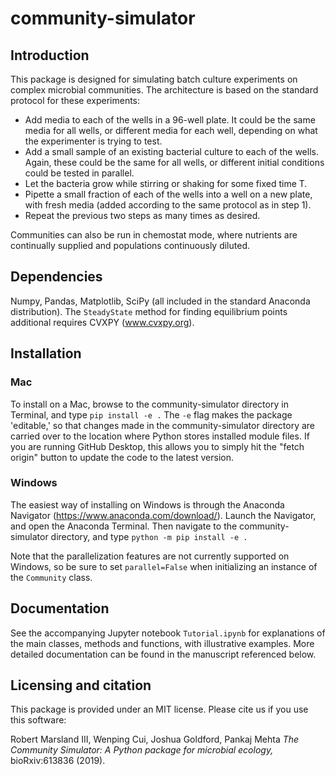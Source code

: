 # community-simulator

## Introduction
This package is designed for simulating batch culture experiments on complex microbial communities. The architecture is based on the standard protocol for these experiments:
- Add media to each of the wells in a 96-well plate. It could be the same media for all wells, or different media for each well, depending on what the experimenter is trying to test.
- Add a small sample of an existing bacterial culture to each of the wells. Again, these could be the same for all wells, or different initial conditions could be tested in parallel.
- Let the bacteria grow while stirring or shaking for some fixed time T.
- Pipette a small fraction of each of the wells into a well on a new plate, with fresh media (added according to the same protocol as in step 1).
- Repeat the previous two steps as many times as desired.

Communities can also be run in chemostat mode, where nutrients are continually supplied and populations continuously diluted.  

## Dependencies
Numpy, Pandas, Matplotlib, SciPy (all included in the standard Anaconda distribution). The `SteadyState` method for finding equilibrium points additional requires CVXPY (www.cvxpy.org). 

## Installation
### Mac
To install on a Mac, browse to the community-simulator directory in Terminal, and type
`pip install -e .`
The `-e` flag makes the package 'editable,' so that changes made in the community-simulator directory are carried over to the location where Python stores installed module files. If you are running GitHub Desktop, this allows you to simply hit the "fetch origin" button to update the code to the latest version.

### Windows
The easiest way of installing on Windows is through the Anaconda Navigator (https://www.anaconda.com/download/). Launch the Navigator, and open the Anaconda Terminal. Then navigate to the community-simulator directory, and type
`python -m pip install -e .`

Note that the parallelization features are not currently supported on Windows, so be sure to set `parallel=False` when initializing an instance of the `Community` class.

## Documentation
See the accompanying Jupyter notebook `Tutorial.ipynb` for explanations of the main classes, methods and functions, with illustrative examples. More detailed documentation can be found in the manuscript referenced below.

## Licensing and citation
This package is provided under an MIT license. Please cite us if you use this software: 

Robert Marsland III, Wenping Cui, Joshua Goldford, Pankaj Mehta *The Community Simulator: A Python package for microbial ecology,*  bioRxiv:613836 (2019). 
